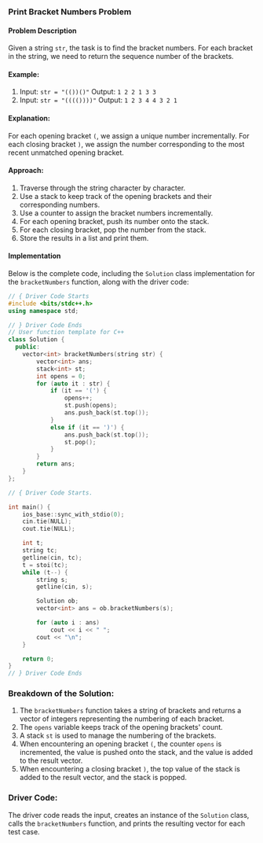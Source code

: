 ### Print Bracket Numbers Problem

#### Problem Description
Given a string `str`, the task is to find the bracket numbers. For each bracket in the string, we need to return the sequence number of the brackets.

#### Example:
1. Input: `str = "(())()"`
   Output: `1 2 2 1 3 3`
2. Input: `str = "(((())))"`
   Output: `1 2 3 4 4 3 2 1`

#### Explanation:
For each opening bracket `(`, we assign a unique number incrementally. For each closing bracket `)`, we assign the number corresponding to the most recent unmatched opening bracket.

#### Approach:
1. Traverse through the string character by character.
2. Use a stack to keep track of the opening brackets and their corresponding numbers.
3. Use a counter to assign the bracket numbers incrementally.
4. For each opening bracket, push its number onto the stack.
5. For each closing bracket, pop the number from the stack.
6. Store the results in a list and print them.

#### Implementation

Below is the complete code, including the `Solution` class implementation for the `bracketNumbers` function, along with the driver code:

```cpp
// { Driver Code Starts
#include <bits/stdc++.h>
using namespace std;

// } Driver Code Ends
// User function template for C++
class Solution {
  public:
    vector<int> bracketNumbers(string str) {
        vector<int> ans;
        stack<int> st;
        int opens = 0;
        for (auto it : str) {
            if (it == '(') {
                opens++;
                st.push(opens);
                ans.push_back(st.top());
            }
            else if (it == ')') {
                ans.push_back(st.top());
                st.pop();
            }
        }
        return ans;
    }
};

// { Driver Code Starts.

int main() {
    ios_base::sync_with_stdio(0);
    cin.tie(NULL);
    cout.tie(NULL);

    int t;
    string tc;
    getline(cin, tc);
    t = stoi(tc);
    while (t--) {
        string s;
        getline(cin, s);

        Solution ob;
        vector<int> ans = ob.bracketNumbers(s);

        for (auto i : ans)
            cout << i << " ";
        cout << "\n";
    }

    return 0;
}
// } Driver Code Ends
```

### Breakdown of the Solution:
1. The `bracketNumbers` function takes a string of brackets and returns a vector of integers representing the numbering of each bracket.
2. The `opens` variable keeps track of the opening brackets' count.
3. A stack `st` is used to manage the numbering of the brackets.
4. When encountering an opening bracket `(`, the counter `opens` is incremented, the value is pushed onto the stack, and the value is added to the result vector.
5. When encountering a closing bracket `)`, the top value of the stack is added to the result vector, and the stack is popped.

### Driver Code:
The driver code reads the input, creates an instance of the `Solution` class, calls the `bracketNumbers` function, and prints the resulting vector for each test case.
